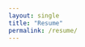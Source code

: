 ```yaml
---
layout: single
title: "Resume"
permalink: /resume/
---
```


<!-- <iframe src="files/Rohit_Sonker_resume.pdf" width="100%" height="600px">
</iframe> -->

<object data="https://<your-username>.github.io/assets/files/resume.pdf" type="application/pdf" width="100%" height="600px">
    This browser does not support PDFs. Please download the PDF to view it: <a href="https://<your-username>.github.io/assets/files/resume.pdf">Download PDF</a>.
</object>